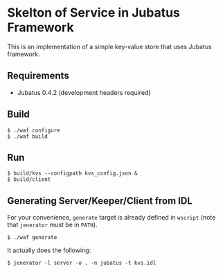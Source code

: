 Skelton of Service in Jubatus Framework
=======================================

This is an implementation of a simple key-value store that uses Jubatus framework.

Requirements
------------

+ Jubatus 0.4.2 (development headers required)

Build
-----

```
$ ./waf configure
$ ./waf build
```

Run
---

```
$ build/kvs --configpath kvs_config.json &
$ build/client
```

Generating Server/Keeper/Client from IDL
----------------------------------------

For your convenience, `generate` target is already defined in `wscript` (note that `jenerator` must be in `PATH`).

```
$ ./waf generate
```

It actually does the following:

```
$ jenerator -l server -o . -n jubatus -t kvs.idl
```
